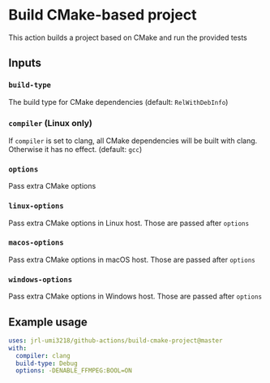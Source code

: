 # Build CMake-based project

This action builds a project based on CMake and run the provided tests

## Inputs

### `build-type`

The build type for CMake dependencies (default: `RelWithDebInfo`)

### `compiler` (Linux only)

If `compiler` is set to clang, all CMake dependencies will be built with clang. Otherwise it has no effect. (default: `gcc`)

### `options`

Pass extra CMake options

### `linux-options`

Pass extra CMake options in Linux host. Those are passed after `options`

### `macos-options`

Pass extra CMake options in macOS host. Those are passed after `options`

### `windows-options`

Pass extra CMake options in Windows host. Those are passed after `options`

## Example usage

```yaml
uses: jrl-umi3218/github-actions/build-cmake-project@master
with:
  compiler: clang
  build-type: Debug
  options: -DENABLE_FFMPEG:BOOL=ON
```

